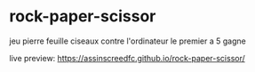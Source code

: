# rock-paper-scissor

jeu pierre feuille ciseaux contre l'ordinateur le premier a 5 gagne

live preview: https://assinscreedfc.github.io/rock-paper-scissor/
